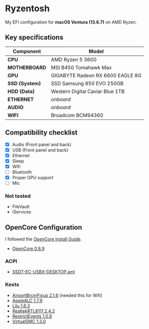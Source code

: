 # Ryzentosh

My EFI configuration for **macOS Ventura (13.6.7)** on AMD Ryzen.

## Key specifications

| Component | Model |
| --------- | ----- |
| **CPU** | AMD Ryzen 5 3600 |
| **MOTHERBOARD** | MSI B450 Tomahawk Max |
| **GPU** | GIGABYTE Radeon RX 6600 EAGLE 8G |
| **SSD (System)** | SSD Samsung 850 EVO 250GB |
| **HDD (Data)** | Western Digital Caviar Blue 1TB |
| **ETHERNET** | _onboard_ |
| **AUDIO** | _onboard_ |
| **WIFI** | Broadcom BCM94360 |

## Compatibility checklist
- [x] Audio (Front panel and back)
- [x] USB (Front panel and back)
- [x] Ethernet
- [x] Sleep
- [x] Wifi
- [ ] Bluetooth 
- [x] Proper GPU support
- [ ] Mic

### Not tested
* FileVault
* iServices

## OpenCore Configuration

I followed the [OpenCore Install Guide](https://dortania.github.io/OpenCore-Install-Guide/prerequisites.html).

* [OpenCore 0.8.9](https://github.com/acidanthera/OpenCorePkg/releases/tag/0.8.9)

### ACPI

* [SSDT-EC-USBX-DESKTOP.aml](https://github.com/dortania/Getting-Started-With-ACPI/blob/b8e37ede5ec68165918cfd611e2afd3075f7fe27/extra-files/compiled/SSDT-EC-USBX-DESKTOP.aml)

### Kexts

* [AirportBrcmFixup 2.1.6](https://github.com/acidanthera/AirportBrcmFixup/releases/tag/2.1.6) (needed this for Wifi)
* [AppleALC 1.7.9](https://github.com/acidanthera/AppleALC/releases/tag/1.7.9)
* [Lilu 1.6.3](https://github.com/acidanthera/Lilu/releases/tag/1.6.3)
* [RealtekRTL8111 2.4.2](https://github.com/Mieze/RTL8111_driver_for_OS_X/releases/tag/v2.4.2)
* [RestrictEvents 1.0.8](https://github.com/acidanthera/RestrictEvents/releases/tag/1.0.8)
* [VirtualSMC 1.3.0](https://github.com/acidanthera/WhateverGreen/releases/tag/1.3.0)

